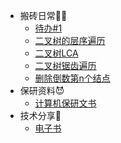 * 搬砖日常🧑‍💻
  * [待办#1](/ProjectDocs/1.md)
  * [二叉树的层序遍历](/ProjectDocs/二叉树的层序遍历.md)
  * [二叉树LCA](/ProjectDocs/二叉树最近公共祖先.md)
  * [二叉树锯齿遍历](/ProjectDocs/二叉树锯齿遍历.md)
  * [删除倒数第n个结点](/ProjectDocs/删除链表的倒数第n个结点.md)
* 保研资料😈
  * [计算机保研文书](/ProjectDocs/保研话术.md)
* 技术分享🤖
  * [电子书](/ProjectDocs/互联网电子书及面试.md)
